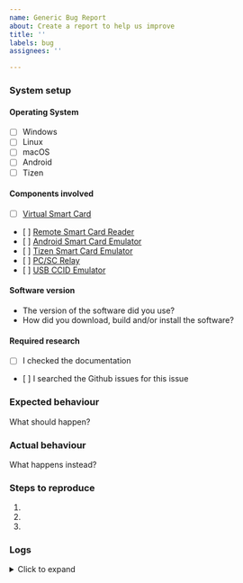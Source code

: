 ```yaml
---
name: Generic Bug Report
about: Create a report to help us improve
title: ''
labels: bug
assignees: ''

---
```


### System setup

#### Operating System

- [ ] Windows
- [ ] Linux
- [ ] macOS
- [ ] Android
- [ ] Tizen

#### Components involved

- [ ] [Virtual Smart Card](http://frankmorgner.github.io/vsmartcard/virtualsmartcard/README.html)
- [ ] [Remote Smart Card Reader](http://frankmorgner.github.io/vsmartcard/remote-reader/README.html)
- [ ] [Android Smart Card Emulator](http://frankmorgner.github.io/vsmartcard/ACardEmulator/README.html)
- [ ] [Tizen Smart Card Emulator](http://frankmorgner.github.io/vsmartcard/TCardEmulator/README.html)
- [ ] [PC/SC Relay](http://frankmorgner.github.io/vsmartcard/TCardEmulator/README.html)
- [ ] [USB CCID Emulator](http://frankmorgner.github.io/vsmartcard/ccid/README.html)

#### Software version

- The version of the software did you use?
- How did you download, build and/or install the software?

#### Required research

- [ ] I checked the documentation
- [ ] I searched the Github issues for this issue

### Expected behaviour

What should happen?


### Actual behaviour

What happens instead?


### Steps to reproduce

1. 
2. 
3. 


### Logs

<details>
<summary>Click to expand</summary>
```
Paste Log output here
```
</details>
